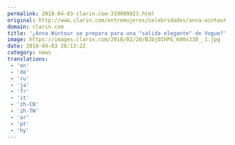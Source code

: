 ```yaml
---
permalink: 2018-04-03-clarin.com-319009923.html
original: http://www.clarin.com/entremujeres/celebridades/anna-wintour-prepara-salida-elegante-vogue_0_Sy5GYLbiM.html
domain: clarin.com
title: '¿Anna Wintour se prepara para una "salida elegante" de Vogue?'
image: https://images.clarin.com/2018/02/20/BJbjDIhPG_600x338__1.jpg
date: 2018-04-03 20:13:22
category: news
translations: 
 - 'en'
 - 'de'
 - 'ru'
 - 'ja'
 - 'fr'
 - 'it'
 - 'zh-CN'
 - 'zh-TW'
 - 'ar'
 - 'pt'
 - 'hy'
---
```


